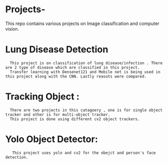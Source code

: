 # Projects-

This repo contains various projects on Image classification and computer vision.

# Lung Disease Detection 
      This project is on classification of lung disease/infection . There are 2 type of disease which are classified in this project.
      Transfer learning with Densenet121 and Mobile net is being used in this project along with the CNN. Lastly reasuts were compared.
      
# Tracking Object :
      There are two projects in this catagoery , one is for single object tracker and other is for multi-object tracker.
      This project is done using different cv2 object trackers.  

# Yolo Object Detector:
       This project uses yolo and cv2 for the obejct and person's face detection. 
